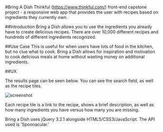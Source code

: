 #Bring A Dish Thinkful (https://www.thinkful.com/) front-end capstone project - a responsive web app that provides the user with recipes based on ingredients they currently own.

##Introduction Bring a Dish allows you to use the ingredients you already have to create delicious recipes. There are over 10,000 different recipes and hundreds of different ingredients recognized.

##Use Case This is useful for when users have lots of food in the kitchen, but no clue what to cook. Bring a Dish allows for inspiration and motivation to cook delicious meals at home without wasting money on additional ingredients.

##UX

The results page can be seen below. You can see the search field, as well as the recipe tiles.

![screenshot](https://user-images.githubusercontent.com/28680766/26909792-2c82a794-4bd1-11e7-91db-c2b49154a4e8.PNG)

Each recipe tile is a link to the recipe, shows a brief description, as well as how many ingredients you have versus how many you are missing.

Bring a Dish uses jQuery 3.2.1 alongside HTML5/CSS3/JavaScript. The API used is 'Spoonacular.'
